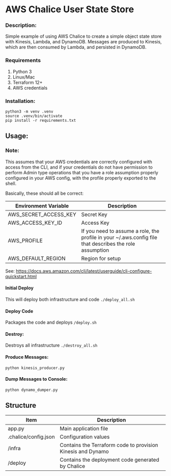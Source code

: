 
# AWS Chalice User State Store
  
  
### Description:  
Simple example of using AWS Chalice to create a simple object state store with Kinesis, Lambda, and DynamoDB. Messages are produced to Kinesis, which are then consumed by Lambda, and persisted in DynamoDB.
 
 ### Requirements

 1. Python 3
 2. Linux/Mac
 3. Terraform 12+
 4. AWS credentials

### Installation:  
```
python3 -m venv .venv
source .venv/bin/activate
pip install -r requirements.txt
``` 
  
## Usage:  

### Note:
This assumes that your AWS credentials are correctly configured with access from the CLI, and if your credentials do not have permission to perform Admin type operations that you have a role assumption properly configured in your AWS config, with the profile properly exported to the shell.
 
 Basically, these should all be correct:
 
|Environment Variable| Description |
|--|--|
|AWS_SECRET_ACCESS_KEY  | Secret Key |
|AWS_ACCESS_KEY_ID | Access Key |
|AWS_PROFILE | If you need to assume a role, the profile in your ~/.aws.config file that describes the role assumption |
| AWS_DEFAULT_REGION | Region for setup | 

See: https://docs.aws.amazon.com/cli/latest/userguide/cli-configure-quickstart.html

#### Initial Deploy  
This will deploy both infrastructure and code
``` ./deploy_all.sh ```

#### Deploy Code
Packages the code and deploys
``` /deploy.sh ```
  
#### Destroy:  
  Destroys all infrastructure
```./destroy_all.sh ```  

#### Produce Messages:
```python kinesis_producer.py ```

#### Dump Messages to Console:
```python dynamo_dumper.py```

 ## Structure

|Item	|Description  |
|--|--|
| app.py | Main application file |
| .chalice/config.json | Configuration values |
| /infra | Contains the Terraform code to provision Kinesis and Dynamo |
| /deploy | Contains the deployment code generated by Chalice |



